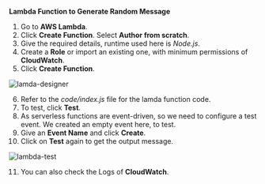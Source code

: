 **Lambda Function to Generate Random Message**

1. Go to **AWS Lambda**.
2. Click **Create Function**. Select **Author from scratch**.
3. Give the required details, runtime used here is _Node.js_.
4. Create a **Role** or import an existing one, with minimum permissions of **CloudWatch**.
5. Click **Create Function**.

![lamda-designer](https://user-images.githubusercontent.com/26769575/97749676-779d6900-1b15-11eb-8ec7-a76fba7e9323.JPG)

6. Refer to the _code/index.js_ file for the lamda function code.
7. To test, click **Test**.
8. As serverless functions are event-driven, so we need to configure a test event. We created an empty event here, to test.
9. Give an **Event Name** and click **Create**.
10. Click on **Test** again to get the output message.

![lambda-test](https://user-images.githubusercontent.com/26769575/97750093-2e014e00-1b16-11eb-9aae-d205ad876b55.JPG)

11. You can also check the Logs of **CloudWatch**.
